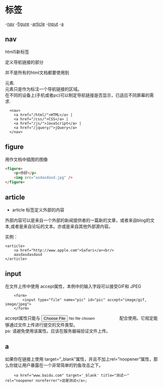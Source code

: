 # 标签
-[nav](#nav)
-[figure](#figure)
-[article](#article)
-[input](#input)
-[a](#a)


## nav

html5新标签

定义导航链接的部分    

并不是所有的html文档都要使用到<nav>元素.<nav>元素只是作为标注一个导航链接的区域。   
在不同的设备上(手机或者pc)可以制定导航链接是否显示，已适应不同屏幕的需求.  

```
  <nav>
    <a href="/html/">HTML</a> |
    <a href="/css/">CSS</a> |
    <a href="/js/">JavaScript</a> |
    <a href="/jquery/">jQuery</a>
  </nav>
```

## figure

用作文档中插图的图像  

```html
<figure>
	<p>你好</p>
	<img src="asdasdasd.jpg" />
</figure>
```


## article

- article 标签定义外部的内容  

外部内容可以是来自一个外部的新闻提供者的一篇新的文章，或者来自blog的文本,或者是来自论坛的文本。亦或是来自其他外部源内容。  

实例：  

```
<article>
	<a href="http://www.apple.com">Safari</a><br/>
	aasdasdasdasd
</article>
```

## input

在文件上传中使用 accept属性，本例中的输入字段可以接受GIF和 JPEG

```
	<form>
		<input type="file" name="pic" id="pic" accept="image/gif, image/jpeg">
	</form>
```

accept属性只能与 <input type="file" name=""> 配合使用。它规定能够通过文件上传进行提交的文件类型。   
ps: 请避免使用该属性。应该在服务器端验证文件上传。  


## a


如果你在链接上使用 target=”_blank”属性，并且不加上rel=”noopener”属性，那么你就让用户暴露在一个非常简单的钓鱼攻击之下。

```
	<a href="www.baidu.com" target='_blank' title="测试一" rel="noopener noreferrer">这是测试</a>;

```






